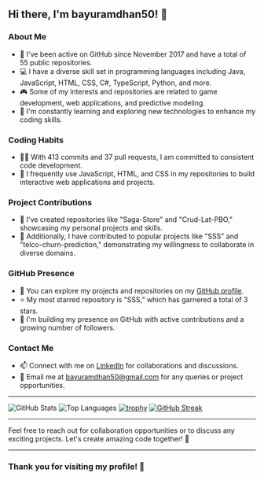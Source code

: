 ## Hi there, I'm bayuramdhan50! 👋

### About Me

- 🚀 I've been active on GitHub since November 2017 and have a total of 55 public repositories.
- 💻 I have a diverse skill set in programming languages including Java, JavaScript, HTML, CSS, C#, TypeScript, Python, and more.
- 🎮 Some of my interests and repositories are related to game development, web applications, and predictive modeling.
- 🌱 I'm constantly learning and exploring new technologies to enhance my coding skills.

### Coding Habits

- 🧑‍💻 With 413 commits and 37 pull requests, I am committed to consistent code development.
- 🌟 I frequently use JavaScript, HTML, and CSS in my repositories to build interactive web applications and projects.

### Project Contributions

- 🔧 I've created repositories like "Saga-Store" and "Crud-Lat-PBO," showcasing my personal projects and skills.
- 👥 Additionally, I have contributed to popular projects like "SSS" and "telco-churn-prediction," demonstrating my willingness to collaborate in diverse domains.

### GitHub Presence

- 🔗 You can explore my projects and repositories on my [GitHub profile](https://github.com/bayuramdhan50).
- ⭐ My most starred repository is "SSS," which has garnered a total of 3 stars.
- 👥 I'm building my presence on GitHub with active contributions and a growing number of followers.

### Contact Me

- 📫 Connect with me on [LinkedIn](https://www.linkedin.com/in/bayuramdhan50) for collaborations and discussions.
- 📧 Email me at bayuramdhan50@gmail.com for any queries or project opportunities.

---

![GitHub Stats](https://github-readme-stats.vercel.app/api?username=bayuramdhan50)
![Top Languages](https://github-readme-stats.vercel.app/api/top-langs/?username=bayuramdhan50)
[![trophy](https://github-profile-trophy.vercel.app/?username=bayuramdhan50)](https://github.com/bayuramdhan50)
[![GitHub Streak](https://streak-stats.demolab.com?user=bayuramdhan50)](https://git.io/streak-stats)

---

Feel free to reach out for collaboration opportunities or to discuss any exciting projects. Let's create amazing code together! 🚀

--- 

### Thank you for visiting my profile! 🌟
